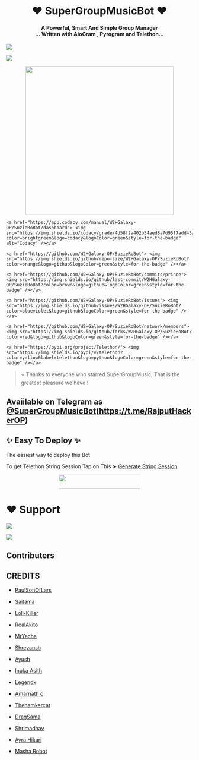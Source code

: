 

<h1 align="center"><b>❤️ SuperGroupMusicBot  ❤️</b></h1>

<h4 align="center">A Powerful, Smart And Simple Group Manager <br> ... Written with AioGram , Pyrogram and Telethon...</h4>

<p align='center'>

  <a href="https://www.python.org/" alt="made-with-python"> <img src="https://img.shields.io/badge/Made%20with-Python-1f425f.svg?style=flat-square&logo=python&color=blue" /> </a>

  <a href="https://github.com/W2HGalaxy-OP/SuzieRoBot/graphs/commit-activity" alt="Maintenance"> <img src="https://img.shields.io/badge/Maintained%3F-yes-green.svg?style=flat-square" /> </a>

</p>

<p align="center"><a href="https://t.me/SuzieRoBot_support"><img src="https://telegra.ph/file/152074fd0e34541dcdc4b.jpg" width="400"></a></p>

<p align="center">

    <a href="https://app.codacy.com/manual/W2HGalaxy-OP/SuzieRoBot/dashboard"> <img src="https://img.shields.io/codacy/grade/4d58f2a402b54aed8a7d95f7add45a81?color=brightgreen&logo=codacy&logoColor=green&style=for-the-badge" alt="Codacy" /></a>

    <a href="https://github.com/W2HGalaxy-OP/SuzieRoBot"> <img src="https://img.shields.io/github/repo-size/W2HGalaxy-OP/SuzieRoBot?color=orange&logo=github&logoColor=green&style=for-the-badge" /></a>

    <a href="https://github.com/W2HGalaxy-OP/SuzieRoBot/commits/prince"> <img src="https://img.shields.io/github/last-commit/W2HGalaxy-OP/SuzieRoBot?color=brown&logo=github&logoColor=green&style=for-the-badge" /></a>

    <a href="https://github.com/W2HGalaxy-OP/SuzieRoBot/issues"> <img src="https://img.shields.io/github/issues/W2HGalaxy-OP/SuzieRoBot?color=blueviolet&logo=github&logoColor=green&style=for-the-badge" /></a>

    <a href="https://github.com/W2HGalaxy-OP/SuzieRoBot/network/members"> <img src="https://img.shields.io/github/forks/W2HGalaxy-OP/SuzieRoBot?color=red&logo=github&logoColor=green&style=for-the-badge" /></a>  

    <a href="https://pypi.org/project/Telethon/"> <img src="https://img.shields.io/pypi/v/telethon?color=yellow&label=telethon&logo=python&logoColor=green&style=for-the-badge" /></a>

</p>

> ⭐️ Thanks to everyone who starred SuperGroupMusic, That is the greatest pleasure we have !

## Avaiilable on Telegram as [@SuperGroupMusicBot](https://t.me/Super_Group_Music_Bot_Support)(https://t.me/RajputHackerOP)

## ✨ Easy To Deploy ✨

The easiest way to deploy this Bot

To get Telethon String Session Tap on This ➤ [Generate String Session](https://replit.com/@AshutoshGupta10/AshutoshGupta#main.py)

<p align="center"><a href="https://heroku.com/deploy?template=https://github.com/W2HGalaxy-OP/SuzieRoBot"> <img src="https://img.shields.io/badge/Deploy%20To%20Heroku-black?style=for-the-badge&logo=heroku" width="220" height="38.45"/></a></p>

 

 

# ❤️ Support

<a href="https://t.me/SuzieRoBot_support"><img src="https://img.shields.io/badge/Join-Telegram%20Channel-red.svg?logo=Telegram"></a>

<a href="https://t.me/SuzieRoBot_updates"><img src="https://img.shields.io/badge/Join-Telegram%20Group-blue.svg?logo=telegram"></a>

## Contributers

## CREDITS

- [PaulSonOfLars](https://github.com/PaulSonOfLars/tgbot)

- [Saitama](https://github.com/AnimeKaizoku)

- [Loli-Killer](https://github.com/Loli-Killer)

- [RealAkito](https://github.com/RealAkito)

- [MrYacha](https://github.com/MrYacha)

- [Shreyansh](https://github.com/okay-retard)

- [Ayush](https://github.com/MissJuliaRobot/MissJuliaRobot)

- [Inuka Asith](https://github.com/inukaasith)

- [Legendx](https://github.com/LEGENDXOP)

- [Amarnath c](https://github.com/Amarnathcdj)

- [Thehamkercat](https://github.com/thehamkercat)

- [DragSama](https://github.com/DragSama)

- [Shrimadhav](https://github.com/SpEcHiDe)

- [Ayra Hikari](https://github.com/AyraHikari)

- [Masha Robot](https://github.com/Mr-Dark-Prince/MashaRoBot)
